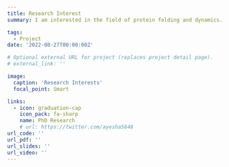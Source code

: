 ```yaml
---
title: Research Interest
summary: I am interested in the field of protein folding and dynamics. My primary area of research interest focuses on the comprehensive analysis of the interferon signature, as well as the numerous test methodologies for the synthesis of modified interferon analogues so that we can design and develop a therapy for a wide range of neurodegenerative diseases, such as Multiple sclerosis. 

tags:
  - Project
date: '2022-08-27T00:00:00Z'

# Optional external URL for project (replaces project detail page).
# external_link: ''

image:
  caption: 'Research Interests'
  focal_point: Smart

links:
  - icon: graduation-cap
    icon_pack: fa-sharp
    name: PhD Research 
    # url: https://twitter.com/ayesha5648
url_code: ''
url_pdf: ''
url_slides: ''
url_video: ''
---
```

<!-- 
 Multiple sclerosis (MS) is a metabolically dependent neurodegenerative disorder caused by persistent axonal loss of the brain and spinal cord. It is the most prevalent cause of non-traumatic neurological disability among young adults, especially females, in Western countries. DMTs and cost-effective pharmacotherapies can help patients address their condition by lowering their risk of relapse, postponing disability, and/or having fewer Magnetic resonance imaging (MRI) lesion loads. Interferon is one of the first-line therapies to treat MS patients in India. This project addresses the desire for developing novel therapeutic regimens and their essential role in improving patients’ health. -->
